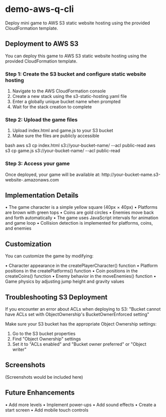 # demo-aws-q-cli
Deploy mini game to AWS S3 static website hosting using the provided CloudFormation template.

## Deployment to AWS S3

You can deploy this game to AWS S3 static website hosting using the provided CloudFormation template.

### Step 1: Create the S3 bucket and configure static website hosting

1. Navigate to the AWS CloudFormation console
2. Create a new stack using the s3-static-hosting.yaml file
3. Enter a globally unique bucket name when prompted
4. Wait for the stack creation to complete

### Step 2: Upload the game files

1. Upload index.html and game.js to your S3 bucket
2. Make sure the files are publicly accessible

bash
aws s3 cp index.html s3://your-bucket-name/ --acl public-read
aws s3 cp game.js s3://your-bucket-name/ --acl public-read


### Step 3: Access your game

Once deployed, your game will be available at:
http://your-bucket-name.s3-website-<region>.amazonaws.com


## Implementation Details

• The game character is a simple yellow square (40px × 40px)
• Platforms are brown with green tops
• Coins are gold circles
• Enemies move back and forth automatically
• The game uses JavaScript intervals for animation and game loop
• Collision detection is implemented for platforms, coins, and enemies

## Customization

You can customize the game by modifying:

• Character appearance in the createPlayerCharacter() function
• Platform positions in the createPlatforms() function
• Coin positions in the createCoins() function
• Enemy behavior in the moveEnemies() function
• Game physics by adjusting jump height and gravity values

## Troubleshooting S3 Deployment

If you encounter an error about ACLs when deploying to S3:
"Bucket cannot have ACLs set with ObjectOwnership's BucketOwnerEnforced setting"


Make sure your S3 bucket has the appropriate Object Ownership settings:
1. Go to the S3 bucket properties
2. Find "Object Ownership" settings
3. Set it to "ACLs enabled" and "Bucket owner preferred" or "Object writer"

## Screenshots

(Screenshots would be included here)

## Future Enhancements

• Add more levels
• Implement power-ups
• Add sound effects
• Create a start screen
• Add mobile touch controls
